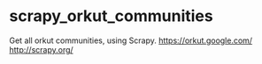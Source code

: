 scrapy_orkut_communities
========================

Get all orkut communities, using Scrapy.
 https://orkut.google.com/
 http://scrapy.org/
